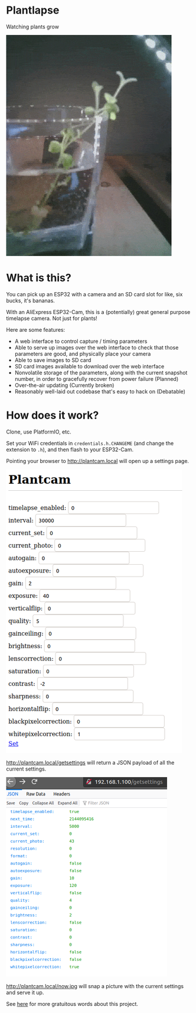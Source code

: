 
# Plantlapse

Watching plants grow


![Mint](docs/mint.gif)


# What is this?

You can pick up an ESP32 with a camera and an SD card slot for like, six bucks, it's bananas.

With an AliExpress ESP32-Cam, this is a (potentially) great general purpose timelapse camera. Not just for plants!

Here are some features:

* A web interface to control capture / timing parameters
* Able to serve up images over the web interface to check that those parameters are good, and physically place your camera
* Able to save images to SD card
* SD card images available to download over the web interface
* Nonvolatile storage of the parameters, along with the current snapshot number, in order to gracefully recover from power failure (Planned)
* Over-the-air updating (Currently broken)
* Reasonably well-laid out codebase that's easy to hack on (Debatable)

# How does it work?

Clone, use PlatformIO, etc.

Set your WiFi credentials in `credentials.h.CHANGEME` (and change the extension to `.h`), and then flash to your ESP32-Cam.

Pointing your browser to http://plantcam.local will open up a settings page.

![Set](docs/set.png)

http://plantcam.local/getsettings will return a JSON payload of all the current settings.

![Get](docs/get.png)

http://plantcam.local/now.jpg will snap a picture with the current settings and serve it up.


See [here](https://jrainimo.com/build/?p=2323) for more gratuitous words about this project.